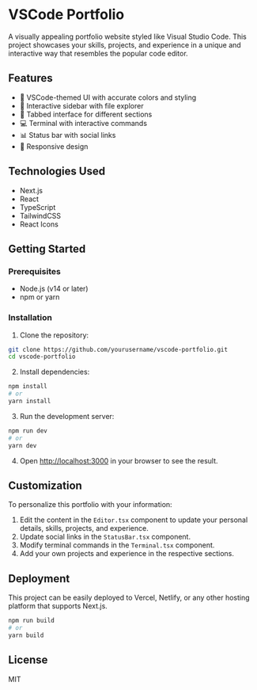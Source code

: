 # VSCode Portfolio

A visually appealing portfolio website styled like Visual Studio Code. This project showcases your skills, projects, and experience in a unique and interactive way that resembles the popular code editor.

## Features

- 🎨 VSCode-themed UI with accurate colors and styling
- 📁 Interactive sidebar with file explorer
- 📑 Tabbed interface for different sections
- 💻 Terminal with interactive commands
- 📊 Status bar with social links
- 📱 Responsive design

## Technologies Used

- Next.js
- React
- TypeScript
- TailwindCSS
- React Icons

## Getting Started

### Prerequisites

- Node.js (v14 or later)
- npm or yarn

### Installation

1. Clone the repository:
```bash
git clone https://github.com/yourusername/vscode-portfolio.git
cd vscode-portfolio
```

2. Install dependencies:
```bash
npm install
# or
yarn install
```

3. Run the development server:
```bash
npm run dev
# or
yarn dev
```

4. Open [http://localhost:3000](http://localhost:3000) in your browser to see the result.

## Customization

To personalize this portfolio with your information:

1. Edit the content in the `Editor.tsx` component to update your personal details, skills, projects, and experience.
2. Update social links in the `StatusBar.tsx` component.
3. Modify terminal commands in the `Terminal.tsx` component.
4. Add your own projects and experience in the respective sections.

## Deployment

This project can be easily deployed to Vercel, Netlify, or any other hosting platform that supports Next.js.

```bash
npm run build
# or
yarn build
```

## License

MIT 